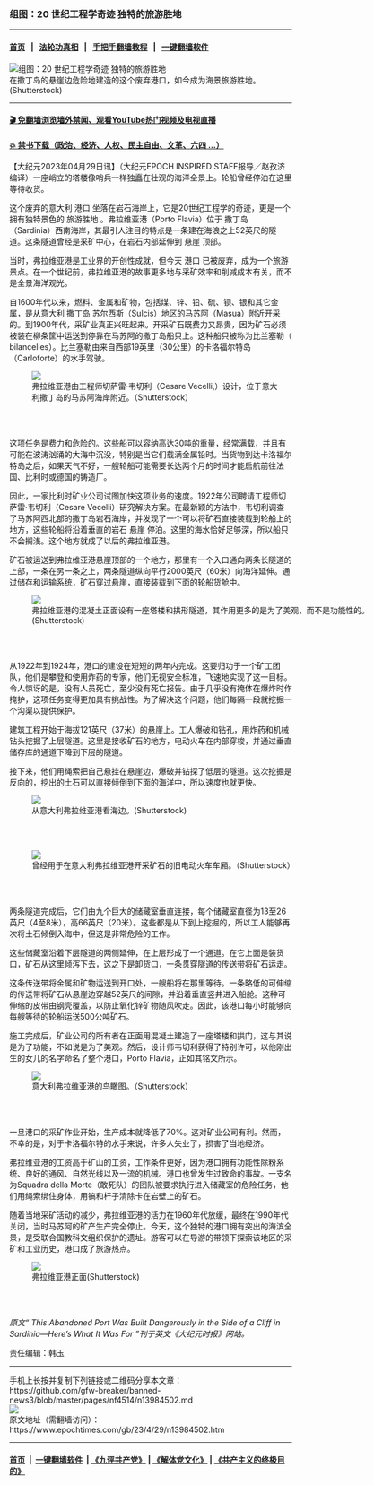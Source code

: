 ### 组图：20 世纪工程学奇迹 独特的旅游胜地
------------------------

#### [首页](https://github.com/gfw-breaker/banned-news3/blob/master/README.md) &nbsp;&nbsp;|&nbsp;&nbsp; [法轮功真相](https://github.com/begood0513/basic/blob/master/README.md)  &nbsp;&nbsp;|&nbsp;&nbsp; [手把手翻墙教程](https://github.com/gfw-breaker/guides/wiki)  &nbsp;&nbsp;|&nbsp;&nbsp; [一键翻墙软件](https://github.com/gfw-breaker/nogfw/blob/master/README.md)  



<div><img alt="组图：20 世纪工程学奇迹 独特的旅游胜地" class="attachment-djy_600_400 size-djy_600_400 wp-post-image" src="https://i.epochtimes.com/assets/uploads/2023/04/id13984503-ita-3900-Porto_Flavia_Iglesias-1200x720-600x400.jpg"/>
<div class="caption">
 在撒丁岛的悬崖边危险地建造的这个废弃港口，如今成为海景旅游胜地。(Shutterstock)
</div></div><hr/>

#### [ 🎬  免翻墙浏览墙外禁闻、观看YouTube热门视频及电视直播](https://github.com/gfw-breaker/HelloWorld)

#### [ 💥  禁书下载（政治、经济、人权、民主自由、文革、六四 ...）](https://github.com/gfw-breaker/books/blob/master/README.md)

<div><p>
 【大纪元2023年04月29日讯】（大纪元EPOCH INSPIRED STAFF报导／赵孜济编译）一座峭立的塔楼像哨兵一样独矗在壮观的海洋全景上。轮船曾经停泊在这里等待收货。
</p>
<p>
 这个废弃的意大利
 <ok href="https://www.epochtimes.com/gb/tag/%E6%B8%AF%E5%8F%A3.html">
  港口
 </ok>
 坐落在岩石海岸上，它是20世纪工程学的奇迹，更是一个拥有独特景色的
 <ok href="https://www.epochtimes.com/gb/tag/%E6%97%85%E6%B8%B8%E8%83%9C%E5%9C%B0.html">
  旅游胜地
 </ok>
 。弗拉维亚港（Porto Flavia）位于
 <ok href="https://www.epochtimes.com/gb/tag/%E6%92%92%E4%B8%81%E5%B2%9B.html">
  撒丁岛
 </ok>
 （Sardinia）西南海岸，其最引人注目的特点是一条建在海浪之上52英尺的隧道。这条隧道曾经是采矿中心，在岩石内部延伸到
 <ok href="https://www.epochtimes.com/gb/tag/%E6%82%AC%E5%B4%96.html">
  悬崖
 </ok>
 顶部。
</p>
<p>
 当时，弗拉维亚港是工业界的开创性成就，但今天
 <ok href="https://www.epochtimes.com/gb/tag/%E6%B8%AF%E5%8F%A3.html">
  港口
 </ok>
 已被废弃，成为一个旅游景点。在一个世纪前，弗拉维亚港的故事更多地与采矿效率和削减成本有关，而不是全景海洋观光。
</p>
<p>
 自1600年代以来，燃料、金属和矿物，包括煤、锌、铅、硫、钡、银和其它金属，是从意大利
 <ok href="https://www.epochtimes.com/gb/tag/%E6%92%92%E4%B8%81%E5%B2%9B.html">
  撒丁岛
 </ok>
 苏尔西斯（Sulcis）地区的马苏阿（Masua）附近开采的。到1900年代，采矿业真正兴旺起来。开采矿石既费力又昂贵，因为矿石必须被装在柳条筐中运送到停靠在马苏阿的撒丁岛船只上。这种船只被称为比兰塞勒（ bilancelles）。比兰塞勒由来自西部19英里（30公里）的卡洛福尔特岛（Carloforte）的水手驾驶。
</p>
<figure class="wp-caption aligncenter" style="width: 450px">
 <ok href=" https://img.theepochtimes.com/assets/uploads/2023/04/20/id5210791-ita-Porto_Flavia_Iglesias-1200x1656.jpg" rel="noreferrer noopener" target="_blank">
  <img class="" src="https://img.theepochtimes.com/assets/uploads/2023/04/20/id5210791-ita-Porto_Flavia_Iglesias-1200x1656.jpg"/>
 </ok>
 <br/><figcaption class="wp-caption-text">
  弗拉维亚港由工程师切萨雷·韦切利（Cesare Vecelli,）设计，位于意大利撒丁岛的马苏阿海岸附近。（Shutterstock）
 </figcaption><br/>
</figure><br/>
<p>
 这项任务是费力和危险的。这些船可以容纳高达30吨的重量，经常满载，并且有可能在波涛汹涌的大海中沉没，特别是当它们载满金属铅时。当货物到达卡洛福尔特岛之后，如果天气不好，一艘轮船可能需要长达两个月的时间才能启航前往法国、比利时或德国的铸造厂。
</p>
<p>
 因此，一家比利时矿业公司试图加快这项业务的速度。1922年公司聘请工程师切萨雷·韦切利（Cesare Vecelli）研究解决方案。在最新颖的方法中，韦切利调查了马苏阿西北部的撒丁岛岩石海岸，并发现了一个可以将矿石直接装载到轮船上的地方，这些轮船将沿着垂直的岩石
 <ok href="https://www.epochtimes.com/gb/tag/%E6%82%AC%E5%B4%96.html">
  悬崖
 </ok>
 停泊。这里的海水恰好足够深，所以船只不会搁浅。这个地方就成了以后的弗拉维亚港。
</p>
<p>
 矿石被运送到弗拉维亚港悬崖顶部的一个地方，那里有一个入口通向两条长隧道的上部，一条在另一条之上，两条隧道纵向平行2000英尺（60米）向海洋延伸。通过储存和运输系统，矿石穿过悬崖，直接装载到下面的轮船货舱中。
</p>
<figure class="wp-caption aligncenter" style="width: 602px">
 <ok href=" https://img.theepochtimes.com/assets/uploads/2023/04/23/id5214901-shutterstock_1865258740-copy-1200x803.jpg" rel="noreferrer noopener" target="_blank">
  <img class="" src="https://img.theepochtimes.com/assets/uploads/2023/04/23/id5214901-shutterstock_1865258740-copy-1200x803.jpg"/>
 </ok>
 <br/><figcaption class="wp-caption-text">
  弗拉维亚港的混凝土正面设有一座塔楼和拱形隧道，其作用更多的是为了美观，而不是功能性的。(Shutterstock)
 </figcaption><br/>
</figure><br/>
<p>
 从1922年到1924年，港口的建设在短短的两年内完成。这要归功于一个矿工团队，他们是攀登和使用炸药的专家，他们无视安全标准，飞速地实现了这一目标。令人惊讶的是，没有人员死亡，至少没有死亡报告。由于几乎没有掩体在爆炸时作掩护，这项任务变得更加具有挑战性。为了解决这个问题，他们每隔一段就挖掘一个沟渠以提供保护。
</p>
<p>
 建筑工程开始于海拔121英尺（37米）的悬崖上。工人爆破和钻孔，用炸药和机械钻头挖掘了上层隧道。这里是接收矿石的地方，电动火车在内部穿梭，并通过垂直储存库的通道下降到下层的隧道。
</p>
<p>
 接下来，他们用绳索把自己悬挂在悬崖边，爆破并钻探了低层的隧道。这次挖掘是反向的，挖出的土石可以直接倾倒到下面的海洋中，所以速度也就更快。
</p>
<figure class="wp-caption aligncenter" style="width: 600px">
 <ok href=" https://img.theepochtimes.com/assets/uploads/2023/04/20/id5210831-ita-3-sea-Porto_Flavia_Iglesias-1200x900.jpg" rel="noreferrer noopener" target="_blank">
  <img class="" src="https://img.theepochtimes.com/assets/uploads/2023/04/20/id5210831-ita-3-sea-Porto_Flavia_Iglesias-1200x900.jpg"/>
 </ok>
 <br/><figcaption class="wp-caption-text">
  从意大利弗拉维亚港看海边。(Shutterstock)
 </figcaption><br/>
</figure><br/>
<figure class="wp-caption aligncenter" style="width: 601px">
 <ok href=" https://img.theepochtimes.com/assets/uploads/2023/04/20/id5210814-ita-train-Porto_Flavia_Iglesias-copy-1200x675.jpg" rel="noreferrer noopener" target="_blank">
  <img class="" src="https://img.theepochtimes.com/assets/uploads/2023/04/20/id5210814-ita-train-Porto_Flavia_Iglesias-copy-1200x675.jpg"/>
 </ok>
 <br/><figcaption class="wp-caption-text">
  曾经用于在意大利弗拉维亚港开采矿石的旧电动火车车厢。（Shutterstock）
 </figcaption><br/>
</figure><br/>
<p>
 两条隧道完成后，它们由九个巨大的储藏室垂直连接，每个储藏室直径为13至26英尺（4至8米），高66英尺（20米）。这些都是从下到上挖掘的，所以工人能够再次将土石倾倒入海中，但这是非常危险的工作。
</p>
<p>
 这些储藏室沿着下层隧道的两侧延伸，在上层形成了一个通道。在它上面是装货口，矿石从这里倾泻下去，这之下是卸货口，一条贯穿隧道的传送带将矿石运走。
</p>
<p>
 这条传送带将金属和矿物运送到开口处，一艘船将在那里等待。一条略低的可伸缩的传送带将矿石从悬崖边穿越52英尺的间隙，并沿着垂直竖井进入船舱。这种可伸缩的皮带由钢壳覆盖，以防止氧化锌矿物随风吹走。因此，该港口每小时能够向每艘等待的轮船运送500公吨矿石。
</p>
<p>
 施工完成后，矿业公司的所有者在正面用混凝土建造了一座塔楼和拱门，这与其说是为了功能，不如说是为了美观。然后，设计师韦切利获得了特别许可，以他刚出生的女儿的名字命名了整个港口，Porto Flavia，正如其铭文所示。
</p>
<figure class="wp-caption aligncenter" style="width: 601px">
 <ok href=" https://img.theepochtimes.com/assets/uploads/2023/04/20/id5210826-ita-sea-Porto_Flavia_Iglesias-1200x899.jpg" rel="noreferrer noopener" target="_blank">
  <img class="" src="https://img.theepochtimes.com/assets/uploads/2023/04/20/id5210826-ita-sea-Porto_Flavia_Iglesias-1200x899.jpg"/>
 </ok>
 <br/><figcaption class="wp-caption-text">
  意大利弗拉维亚港的鸟瞰图。（Shutterstock）
 </figcaption><br/>
</figure><br/>
<p>
 一旦港口的采矿作业开始，生产成本就降低了70%。这对矿业公司有利。然而，不幸的是，对于卡洛福尔特的水手来说，许多人失业了，损害了当地经济。
</p>
<p>
 弗拉维亚港的工资高于矿山的工资，工作条件更好，因为港口拥有功能性除粉系统、良好的通风、自然光线以及一流的机械。港口也曾发生过致命的事故。一支名为Squadra della Morte（敢死队）的团队被要求执行进入储藏室的危险任务，他们用绳索绑住身体，用镐和杆子清除卡在岩壁上的矿石。
</p>
<p>
 随着当地采矿活动的减少，弗拉维亚港的活力在1960年代放缓，最终在1990年代关闭，当时马苏阿的矿产生产完全停止。今天，这个独特的港口拥有突出的海滨全景，是受联合国教科文组织保护的遗址。游客可以在导游的带领下探索该地区的采矿和工业历史，港口成了旅游热点。
</p>
<figure class="wp-caption aligncenter" style="width: 450px">
 <ok href=" https://img.theepochtimes.com/assets/uploads/2023/04/23/id5214899-shutterstock_1736927792-copy-1200x1500.jpg" rel="noreferrer noopener" target="_blank">
  <img class="" src="https://img.theepochtimes.com/assets/uploads/2023/04/23/id5214899-shutterstock_1736927792-copy-1200x1500.jpg"/>
 </ok>
 <br/><figcaption class="wp-caption-text">
  弗拉维亚港正面(Shutterstock)
 </figcaption><br/>
</figure><br/>
<p>
 <em>
  原文“
  <ok href="https://www.theepochtimes.com/this-abandoned-port-was-built-dangerously-in-the-side-of-a-cliff-in-sardinia-heres-what-it-was-for_5069450.html">
   This Abandoned Port Was Built Dangerously in the Side of a Cliff in Sardinia—Here’s What It Was For
  </ok>
  ”刊于英文《大纪元时报》网站。
 </em>
</p>
<p>
 责任编辑：韩玉
</p>
</div>
<hr/>
手机上长按并复制下列链接或二维码分享本文章：<br/>
https://github.com/gfw-breaker/banned-news3/blob/master/pages/nf4514/n13984502.md <br/>
<a href='https://github.com/gfw-breaker/banned-news3/blob/master/pages/nf4514/n13984502.md'><img src='https://github.com/gfw-breaker/banned-news3/blob/master/pages/nf4514/n13984502.md.png'/></a> <br/>
原文地址（需翻墙访问）：https://www.epochtimes.com/gb/23/4/29/n13984502.htm


------------------------
#### [首页](https://github.com/gfw-breaker/banned-news3/blob/master/README.md) &nbsp;|&nbsp; [一键翻墙软件](https://github.com/gfw-breaker/nogfw/blob/master/README.md) &nbsp;| [《九评共产党》](https://github.com/gfw-breaker/9ping.md/blob/master/README.md#九评之一评共产党是什么) | [《解体党文化》](https://github.com/gfw-breaker/jtdwh.md/blob/master/README.md) | [《共产主义的终极目的》](https://github.com/gfw-breaker/gczydzjmd.md/blob/master/README.md)


<img src='http://gfw-breaker.win/banned-news3/pages/nf4514/n13984502.md' width='0px' height='0px'/>